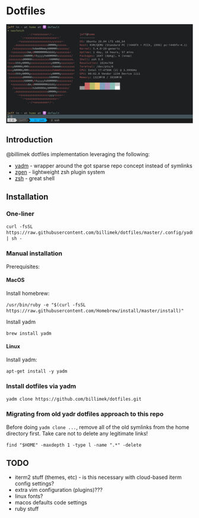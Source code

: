 # Dotfiles

![Terminal Screenshot](.config/yadm/screenshot.png)

## Introduction

@billimek dotfiles implementation leveraging the following:

* [yadm](https://thelocehiliosan.github.io/yadm/) - wrapper around the got sparse repo concept instead of symlinks
* [zgen](https://github.com/tarjoilija/zgen) - lightweight zsh plugin system
* [zsh](http://zsh.sourceforge.net/) - great shell

## Installation

### One-liner

```console
curl -fsSL https://raw.githubusercontent.com/billimek/dotfiles/master/.config/yadm/setup.sh | sh -
```

### Manual installation

Prerequisites:

#### MacOS

Install homebrew:

```shell
/usr/bin/ruby -e "$(curl -fsSL https://raw.githubusercontent.com/Homebrew/install/master/install)"
```

Install yadm

```shell
brew install yadm
```

#### Linux

Install yadm:

```shell
apt-get install -y yadm
```

### Install dotfiles via yadm

```shell
yadm clone https://github.com/billimek/dotfiles.git
```

### Migrating from old yadr dotfiles approach to this repo

Before doing `yadm clone ...`, remove all of the old symlinks from the home directory first.  Take care not to delete any legitimate links!

```shell
find "$HOME" -maxdepth 1 -type l -name ".*" -delete
```

## TODO

* iterm2 stuff (themes, etc) - is this necessary with cloud-based iterm config settings?
* extra vim configuration (plugins)???
* linux fonts?
* macos defaults code settings
* ruby stuff
